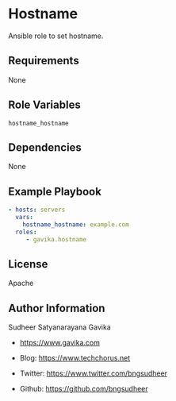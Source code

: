Hostname
=========

Ansible role to set hostname.

Requirements
------------

None

Role Variables
--------------
```
hostname_hostname
```

Dependencies
------------

None

Example Playbook
----------------

```yml
- hosts: servers
  vars:
    hostname_hostname: example.com
  roles:
     - gavika.hostname
```

License
-------
Apache

Author Information
------------------
Sudheer Satyanarayana
Gavika
* https://www.gavika.com

* Blog: https://www.techchorus.net
* Twitter: https://www.twitter.com/bngsudheer
* Github: https://github.com/bngsudheer
